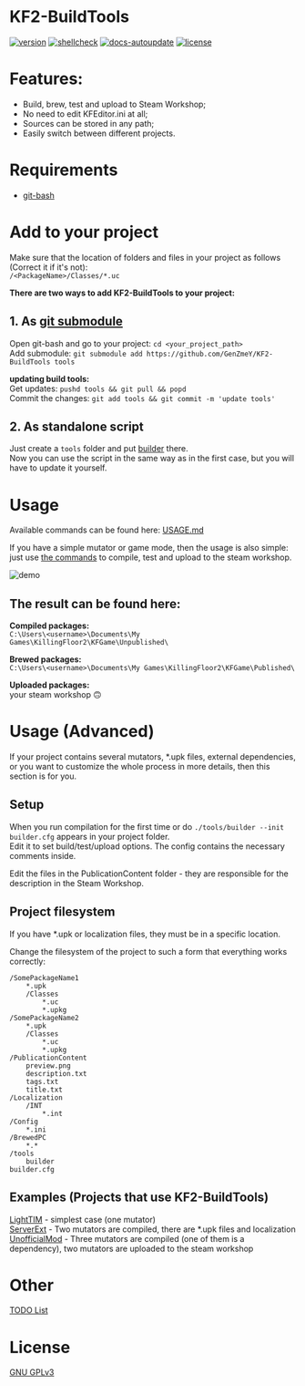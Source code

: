 # KF2-BuildTools
[![version](https://img.shields.io/github/v/tag/genzmey/KF2-BuildTools)](https://github.com/GenZmeY/KF2-BuildTools/tags)
[![shellcheck](https://github.com/GenZmeY/KF2-BuildTools/actions/workflows/shellcheck-master.yml/badge.svg)](https://github.com/GenZmeY/KF2-BuildTools/actions/workflows/shellcheck-master.yml)
[![docs-autoupdate](https://github.com/GenZmeY/KF2-BuildTools/actions/workflows/docs-autoupdate.yml/badge.svg)](https://github.com/GenZmeY/KF2-BuildTools/actions/workflows/docs-autoupdate.yml)
[![license](https://img.shields.io/github/license/GenZmeY/KF2-Server-Extension)](LICENSE)

# Features:
- Build, brew, test and upload to Steam Workshop;
- No need to edit KFEditor.ini at all;
- Sources can be stored in any path;
- Easily switch between different projects.

# Requirements
- [git-bash](https://git-scm.com/download/win)

# Add to your project
Make sure that the location of folders and files in your project as follows (Correct it if it's not):  
`/<PackageName>/Classes/*.uc`

**There are two ways to add KF2-BuildTools to your project:**  
## 1. As [git submodule](https://git-scm.com/book/en/v2/Git-Tools-Submodules)
Open git-bash and go to your project: `cd <your_project_path>`  
Add submodule: `git submodule add https://github.com/GenZmeY/KF2-BuildTools tools`  

**updating build tools:**  
Get updates: `pushd tools && git pull && popd`  
Commit the changes: `git add tools && git commit -m 'update tools'`  

## 2. As standalone script
Just create a `tools` folder and put [builder](builder) there.  
Now you can use the script in the same way as in the first case, but you will have to update it yourself.  

# Usage
Available commands can be found here: [USAGE.md](USAGE.md)  

If you have a simple mutator or game mode, then the usage is also simple: just use [the commands](USAGE.md) to compile, test and upload to the steam workshop.

![demo](example.gif)

## The result can be found here:
**Compiled packages:**  
`C:\Users\<username>\Documents\My Games\KillingFloor2\KFGame\Unpublished\`  

**Brewed packages:**  
`C:\Users\<username>\Documents\My Games\KillingFloor2\KFGame\Published\`  

**Uploaded packages:**  
your steam workshop 🙃  

# Usage (Advanced)
If your project contains several mutators, *.upk files, external dependencies, or you want to customize the whole process in more details, then this section is for you. 

## Setup
When you run compilation for the first time or do `./tools/builder --init` `builder.cfg` appears in your project folder.  
Edit it to set build/test/upload options. The config contains the necessary comments inside.  

Edit the files in the PublicationContent folder - they are responsible for the description in the Steam Workshop.  

## Project filesystem
If you have *.upk or localization files, they must be in a specific location.  

Change the filesystem of the project to such a form that everything works correctly:  
```
/SomePackageName1
    *.upk
    /Classes
        *.uc
        *.upkg
/SomePackageName2
    *.upk
    /Classes
        *.uc
        *.upkg
/PublicationContent
    preview.png
    description.txt
    tags.txt
    title.txt
/Localization
    /INT
        *.int
/Config
    *.ini
/BrewedPC
	*.*
/tools
    builder
builder.cfg
```

## Examples (Projects that use KF2-BuildTools)
[LightTIM](https://github.com/GenZmeY/KF2-LightTIM) - simplest case (one mutator)  
[ServerExt](https://github.com/GenZmeY/KF2-Server-Extension) - Two mutators are compiled, there are *.upk files and localization  
[UnofficialMod](https://github.com/GenZmeY/UnofficialMod) - Three mutators are compiled (one of them is a dependency), two mutators are uploaded to the steam workshop  

# Other
[TODO List](TODO.md)

# License
[GNU GPLv3](LICENSE)
